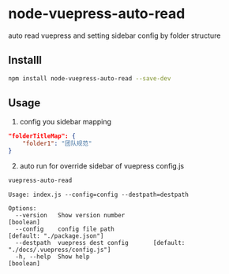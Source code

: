 # node-vuepress-auto-read

auto read vuepress and setting sidebar config by folder structure

## Installl
``` bash
npm install node-vuepress-auto-read --save-dev
```

## Usage
1. config you sidebar mapping
``` json
"folderTitleMap": {
    "folder1": "团队规范"
}
```

2. auto run for override sidebar of vuepress config.js
``` bash
vuepress-auto-read
```

```
Usage: index.js --config=config --destpath=destpath

Options:
  --version   Show version number                                      [boolean]
  --config    config file path                                        [default: "./package.json"]
  --destpath  vuepress dest config       [default: "./docs/.vuepress/config.js"]
  -h, --help  Show help                                                [boolean]
```